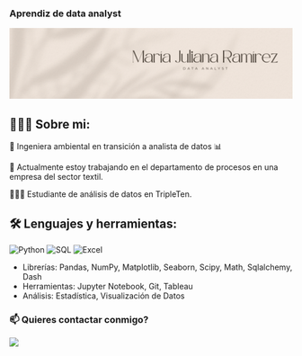 ### Aprendiz de data analyst

<div id="header" align="center">
  <img decoding="async" src="https://github.com/mariajuliana22/mariajuliana22/blob/main/Black%20%26%20White%20Modern%20Minimalist%20Data%20Analyst%20LinkedIn%20Banner-4.png" width="800"/>
</div>

<!--
**mariajuliana22/mariajuliana22** is a ✨ _special_ ✨ repository because its `README.md` (this file) appears on your GitHub profile. -->

## 👱🏻‍♀️ Sobre mi:

🌱 Ingeniera ambiental en transición a analista de datos 📊

🧵 Actualmente estoy trabajando en el departamento de procesos en una empresa del sector textil.

👩🏼‍💻 Estudiante de análisis de datos en TripleTen.


## 🛠️ Lenguajes y herramientas:

<div id="header" align="left">
    <img decoding="async" src="https://img.shields.io/badge/Python-3776AB?style=for-the-badge&logo=python&logoColor=white" alt="Python"/>
  </a>
    <img decoding="async" src="https://img.shields.io/badge/MySQL-6DB33F?style=for-the-badge&logo=mysql&logoColor=white" alt="SQL"/>
  </a>
 <img decoding="async" src="https://img.shields.io/badge/Microsoft_Excel-217346?style=for-the-badge&logo=microsoft-excel&logoColor=white" alt="Excel"/>
  </a>
</div>

- Librerías: Pandas, NumPy, Matplotlib, Seaborn, Scipy, Math, Sqlalchemy, Dash
- Herramientas: Jupyter Notebook, Git, Tableau
- Análisis: Estadística, Visualización de Datos

  
### 📫 Quieres contactar conmigo?

[![](https://img.shields.io/badge/LinkedIn-0077B5?style=for-the-badge&logo=linkedin&logoColor=white)](https://www.linkedin.com/in/maria-juliana-ramirez-zuluaga/)


